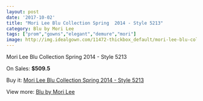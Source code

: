 ```yaml
---
layout: post
date: '2017-10-02'
title: "Mori Lee Blu Collection Spring  2014 - Style 5213"
category: Blu by Mori Lee
tags: ["prom","gowns","elegant","demure","mori"]
image: http://img.idealgown.com/11472-thickbox_default/mori-lee-blu-collection-spring-2014-style-5213.jpg
---
```

Mori Lee Blu Collection Spring  2014 - Style 5213

On Sales: **$509.5**
<a href="https://www.idealgown.com/en/blu-by-mori-lee/4686-mori-lee-blu-collection-spring-2014-style-5213.html"><amp-img layout="responsive" width="600" height="600" src="//img.idealgown.com/11472-thickbox_default/mori-lee-blu-collection-spring-2014-style-5213.jpg" alt="Mori Lee Blu Collection Spring  2014 - Style 5213 0" /></a>
<a href="https://www.idealgown.com/en/blu-by-mori-lee/4686-mori-lee-blu-collection-spring-2014-style-5213.html"><amp-img layout="responsive" width="600" height="600" src="//img.idealgown.com/11471-thickbox_default/mori-lee-blu-collection-spring-2014-style-5213.jpg" alt="Mori Lee Blu Collection Spring  2014 - Style 5213 1" /></a>
<a href="https://www.idealgown.com/en/blu-by-mori-lee/4686-mori-lee-blu-collection-spring-2014-style-5213.html"><amp-img layout="responsive" width="600" height="600" src="//img.idealgown.com/11470-thickbox_default/mori-lee-blu-collection-spring-2014-style-5213.jpg" alt="Mori Lee Blu Collection Spring  2014 - Style 5213 2" /></a>
<a href="https://www.idealgown.com/en/blu-by-mori-lee/4686-mori-lee-blu-collection-spring-2014-style-5213.html"><amp-img layout="responsive" width="600" height="600" src="//img.idealgown.com/11469-thickbox_default/mori-lee-blu-collection-spring-2014-style-5213.jpg" alt="Mori Lee Blu Collection Spring  2014 - Style 5213 3" /></a>

Buy it: [Mori Lee Blu Collection Spring  2014 - Style 5213](https://www.idealgown.com/en/blu-by-mori-lee/4686-mori-lee-blu-collection-spring-2014-style-5213.html "Mori Lee Blu Collection Spring  2014 - Style 5213")

View more: [Blu by Mori Lee](https://www.idealgown.com/en/57-blu-by-mori-lee "Blu by Mori Lee")